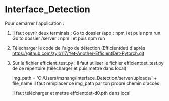 # Interface_Detection

Pour démarrer l'application : 
1) Il faut ouvrir deux terminals :
  Go to dossier /app : npm i et puis npm run
  Go to dossier /server : npm i et puis npm run
  
2) Télécharger le code de l'algo de détection (Efficientdet) d'après https://github.com/zylo117/Yet-Another-EfficientDet-Pytorch.git
3) Sur le fichier efficient_test.py : 
   Il faut utiliser le fichier efficientdet_test.py de ce répertoire (télécharger et puis mettre dans local)

   img_path = 'C:/Users/mzhang/Interface_Detection/server/uploads/' + file_name
   Il faut remplacer ce img_path par ton propre chemin d'accès
   
   Il faut télécharger et mettre effcientdet-d0.pth dans local




